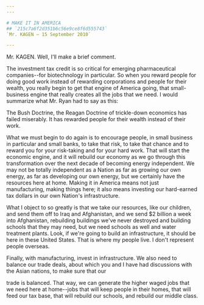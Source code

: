 ```yaml
---
---

# MAKE IT IN AMERICA
## `215c7a6f2d351b6c56e9ce8f6d555743`
`Mr. KAGEN — 15 September 2010`

---
```



Mr. KAGEN. Well, I'll make a brief comment.

The investment tax credit is so critical for emerging pharmaceutical 
companies--for biotechnology in particular. So when you reward people 
for doing good work instead of rewarding corporations and people for 
their wealth, you really begin to get that engine of America going, 
that small-business engine that really creates all the jobs that we 
need. I would summarize what Mr. Ryan had to say as this:

The Bush Doctrine, the Reagan Doctrine of trickle-down economics has 
failed miserably. It has rewarded people for their wealth instead of 
their work.

What we must begin to do again is to encourage people, in small 
business in particular and small banks, to take that risk, to take that 
chance and to reward you for your risk-taking and for your hard work. 
That will start the economic engine, and it will rebuild our economy as 
we go through this transformation over the next decade of becoming 
energy independent. We may not be totally independent as a Nation as 
far as growing our own energy, as far as developing our own energy, but 
we certainly have the resources here at home. Making it in America 
means not just manufacturing, making things here; it also means 
investing our hard-earned tax dollars in our own Nation's 
infrastructure.

What I object to so greatly is that we take our resources, like our 
children, and send them off to Iraq and Afghanistan, and we send $2 
billion a week into Afghanistan, rebuilding buildings we've never 
destroyed and building schools that they may need, but we need schools 
as well and water treatment plants. Look, if we're going to build an 
infrastructure, it should be here in these United States. That is where 
my people live. I don't represent people overseas.

Finally, with manufacturing, invest in infrastructure. We also need 
to balance our trade deals, about which you and I have had discussions 
with the Asian nations, to make sure that our


trade is balanced. That way, we can generate the higher waged jobs that 
we need here at home--jobs that will keep people in their homes, that 
will feed our tax base, that will rebuild our schools, and rebuild our 
middle class.